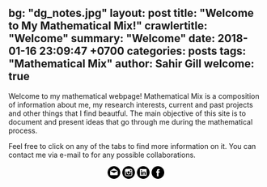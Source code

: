 bg: "dg_notes.jpg"
layout: post
title:  "Welcome to My Mathematical Mix!"
crawlertitle: "Welcome"
summary: "Welcome"
date:   2018-01-16 23:09:47 +0700
categories: posts
tags: "Mathematical Mix"
author: Sahir Gill
welcome: true
---

Welcome to my mathematical webpage! Mathematical Mix is a composition of information about me, my research interests, current and past projects and other things that I find beautful. The main objective of this site is to document and present ideas that go through me during the mathematical process. 

Feel free to click on any of the tabs to find more information on it. You can contact me via e-mail to for any possible collaborations.



<div align="center">
    <a id="social-links" target="_blank" href="mailto:sahirgill8@gmail.com"><img src="/mail.png" width="auto" title="email" alt="My Email"></a>
    <a id="social-links" target="_blank" href="https://www.instagram.com/sahir8gill/"><img src="/insta.png" width="auto" title="Instagram" alt="My Instagram"></a>
    <a id="social-links" target="_blank" href="https://www.linkedin.com/in/sahir8gill"><img src="/linkin.png" width="auto" title="LinkedIn" alt="My LinkedIn"></a>
    <a id="social-links" target="_blank" href="https://www.facebook.com/sahir.gill.35"><img src="/fb.png" width="auto" title="Facebook" alt="My Facebook"></a>
</div>